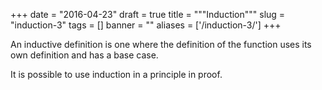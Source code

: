 
+++
date = "2016-04-23"
draft = true
title = """Induction"""
slug = "induction-3"
tags = []
banner = ""
aliases = ['/induction-3/']
+++

An inductive definition is one where the definition of the function uses its own definition and has a base case.

It is possible to use induction in a principle in proof.
